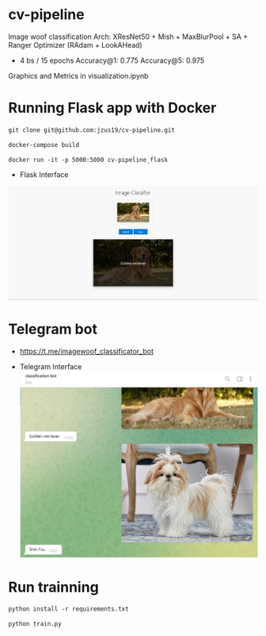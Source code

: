 # cv-pipeline
Image woof classification
Arch: XResNet50 + Mish + MaxBlurPool + SA + Ranger Optimizer (RAdam + LookAHead)
* 4 bs / 15 epochs
Accuracy@1: 0.775 
Accuracy@5: 0.975

Graphics and Metrics in visualization.ipynb
# Running Flask app with Docker #
``` 
git clone git@github.com:jzus19/cv-pipeline.git
```
```
docker-compose build
```
```
docker run -it -p 5000:5000 cv-pipeline_flask 
```

* Flask Interface 

![Flask](apps_interface/flask_interface.png)

# Telegram bot # 
* https://t.me/imagewoof_classificator_bot

* Telegram Interface
![TG](apps_interface/tg_interface.png)

# Run trainning #
```
python install -r requirements.txt
```
```
python train.py
```